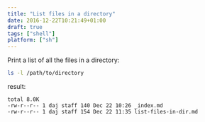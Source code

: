 ```yaml
---
title: "List files in a directory"
date: 2016-12-22T10:21:49+01:00
draft: true
tags: ["shell"]
platform: ["sh"]
---
```


Print a list of all the files in a directory:

```sh
ls -l /path/to/directory
```
<!--more-->

result:

```
total 8.0K
-rw-r--r-- 1 daj staff 140 Dec 22 10:26 _index.md
-rw-r--r-- 1 daj staff 154 Dec 22 11:35 list-files-in-dir.md
```
